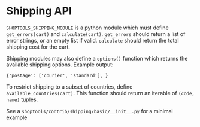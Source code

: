 Shipping API
============

`SHOPTOOLS_SHIPPING_MODULE` is a python module which must define `get_errors(cart)`
and `calculate(cart)`. `get_errors` should return a list of error strings, or
an empty list if valid. `calculate` should return the total shipping cost for
the cart.

Shipping modules may also define a `options()` function which returns the
available shipping options. Example output:

    {'postage': ['courier', 'standard'], }

To restrict shipping to a subset of countries, define 
`available_countries(cart)`. This function should return an iterable of 
`(code, name)` tuples.

See a `shoptools/contrib/shipping/basic/__init__.py` for a minimal example
